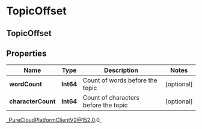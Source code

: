 # TopicOffset

## TopicOffset

## Properties

|Name | Type | Description | Notes|
|------------ | ------------- | ------------- | -------------|
| **wordCount** | **Int64** | Count of words before the topic  | [optional] |
| **characterCount** | **Int64** | Count of characters before the topic  | [optional] |



_PureCloudPlatformClientV2@152.0.0_
